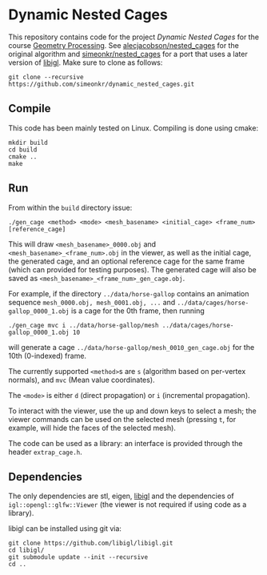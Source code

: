 # Dynamic Nested Cages

This repository contains code for the project *Dynamic Nested Cages* for the course [Geometry Processing](https://github.com/alecjacobson/geometry-processing-csc2520). See [alecjacobson/nested_cages](https://github.com/alecjacobson/nested_cages) for the original algorithm and [simeonkr/nested_cages](https://github.com/simeonkr/nested_cages) for a port that uses a later version of [libigl](http://libigl.github.io/libigl/). Make sure to clone as follows:

	git clone --recursive https://github.com/simeonkr/dynamic_nested_cages.git


## Compile

This code has been mainly tested on Linux. Compiling is done using cmake:

    mkdir build
    cd build
    cmake ..
    make


## Run

From within the `build` directory issue:

    ./gen_cage <method> <mode> <mesh_basename> <initial_cage> <frame_num> [reference_cage]

This will draw `<mesh_basename>_0000.obj` and `<mesh_basename>_<frame_num>.obj` in the viewer, as well as the initial cage, the generated cage, and an optional reference cage for the same frame (which can provided for testing purposes). The generated cage will also be saved as `<mesh_basename>_<frame_num>_gen_cage.obj`.

For example, if the directory `../data/horse-gallop` contains an animation sequence `mesh_0000.obj, mesh_0001.obj, ...` and `../data/cages/horse-gallop_0000_1.obj` is a cage for the 0th frame, then running
 
	./gen_cage mvc i ../data/horse-gallop/mesh ../data/cages/horse-gallop_0000_1.obj 10

will generate a cage `../data/horse-gallop/mesh_0010_gen_cage.obj` for the 10th (0-indexed) frame. 

The currently supported `<method>`s are `s` (algorithm based on per-vertex normals), and `mvc` (Mean value coordinates).

The `<mode>` is either `d` (direct propagation) or `i` (incremental propagation).

To interact with the viewer, use the up and down keys to select a mesh; the viewer commands can be used on the selected mesh (pressing `t`, for example, will hide the faces of the selected mesh).

The code can be used as a library: an interface is provided through the header `extrap_cage.h`.

## Dependencies

The only dependencies are stl, eigen, [libigl](http://libigl.github.io/libigl/) and
the dependencies of `igl::opengl::glfw::Viewer` (the viewer is not required if using code as a library).

libigl can be installed using git via:

    git clone https://github.com/libigl/libigl.git
    cd libigl/
    git submodule update --init --recursive
    cd ..

